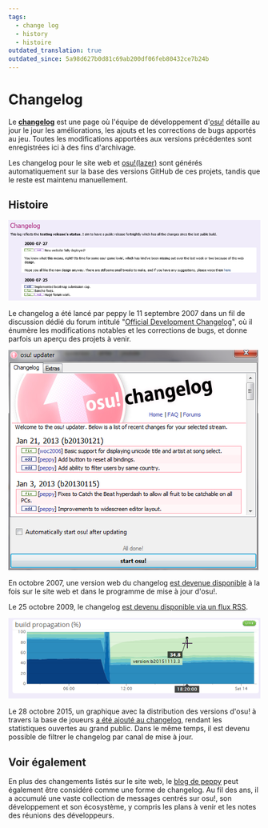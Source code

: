 ```yaml
---
tags:
  - change log
  - history
  - histoire
outdated_translation: true
outdated_since: 5a98d627b0d81c69ab200df06feb80432ce7b24b
---
```


# Changelog

Le **[changelog](https://osu.ppy.sh/home/changelog)** est une page où l'équipe de développement d'[osu!](/wiki/People/Developers) détaille au jour le jour les améliorations, les ajouts et les corrections de bugs apportés au jeu. Toutes les modifications apportées aux versions précédentes sont enregistrées ici à des fins d'archivage.

Les changelog pour le site web et [osu!(lazer)](/wiki/Client/Release_stream/Lazer) sont générés automatiquement sur la base des versions GitHub de ces projets, tandis que le reste est maintenu manuellement.

## Histoire

![](img/changelog-web-2007.png "Le changelog du site web en 2007")

Le changelog a été lancé par peppy le 11 septembre 2007 dans un fil de discussion dédié du forum intitulé "[Official Development Changelog](https://osu.ppy.sh/community/forums/topics/15)", où il énumère les modifications notables et les corrections de bugs, et donne parfois un aperçu des projets à venir.

![](img/changelog-osume-2013.png "Changelog dans l'osu! updater (2013)")

En octobre 2007, une version web du changelog [est devenue disponible](https://osu.ppy.sh/community/forums/posts/2499) à la fois sur le site web et dans le programme de mise à jour d'osu!.

Le 25 octobre 2009, le changelog [est devenu disponible via un flux RSS](https://osu.ppy.sh/community/forums/topics/19137).

![](img/build-propagation-graph-2015.png "Distribution des versions d'osu! (2015)")

Le 28 octobre 2015, un graphique avec la distribution des versions d'osu! à travers la base de joueurs [a été ajouté au changelog](https://web.archive.org/web/20151103161516/http://osu.ppy.sh:80/p/changelog), rendant les statistiques ouvertes au grand public. Dans le même temps, il est devenu possible de filtrer le changelog par canal de mise à jour.

## Voir également

En plus des changements listés sur le site web, le [blog de peppy](https://blog.ppy.sh/) peut également être considéré comme une forme de changelog. Au fil des ans, il a accumulé une vaste collection de messages centrés sur osu!, son développement et son écosystème, y compris les plans à venir et les notes des réunions des développeurs.
